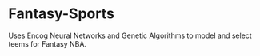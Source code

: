 # Fantasy-Sports
Uses Encog Neural Networks and Genetic Algorithms to model and select teems for Fantasy NBA.
